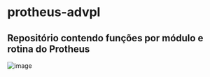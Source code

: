 # protheus-advpl

## Repositório contendo funções por módulo e rotina do Protheus

![image](https://github.com/nascimentoTaiua/protheus-advpl/assets/118500077/148e803a-f057-4c80-8949-2d290d5a4501)
